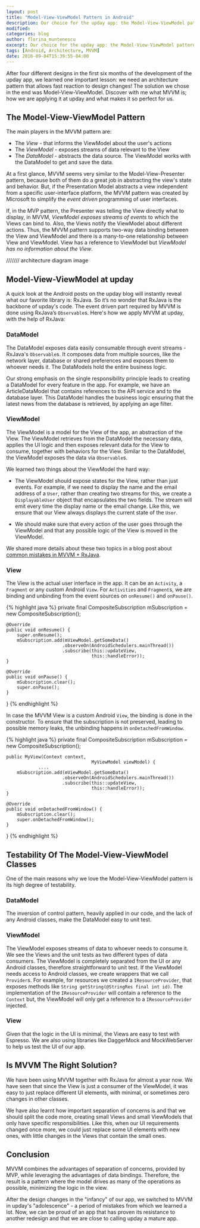 ```yaml
---
layout: post
title: "Model-View-ViewModel Pattern in Android"
description: Our choice for the upday app: the Model-View-ViewModel pattern. Find out what it is, how we applied it in Android and why we consider it perfect for us.
modified:
categories: blog
author: florina_muntenescu
excerpt: Our choice for the upday app: the Model-View-ViewModel pattern. Find out what it is, how we applied it in Android and why we consider it perfect for us.
tags: [Android, Architecture, MVVM]
date: 2016-09-04T15:39:55-04:00
---
```

After four different designs in the first six months of the development of the upday app, we learned one important lesson: we need an architecture pattern that allows fast reaction to design changes! The solution we chose in the end was Model-View-ViewModel. Discover with me what MVVM is; how we are applying it at upday and what makes it so perfect for us.

## The Model-View-ViewModel Pattern

The main players in the MVVM pattern are:

* The *View* - that informs the ViewModel about the user's actions
* The *ViewModel* - exposes streams of data relevant to the View
* The *DataModel* - abstracts the data source. The ViewModel works with the DataModel to get and save the data.  

At a first glance, MVVM seems very similar to the Model-View-Presenter pattern, because both of them do a great job in abstracting the view's state and behavior. But, if the Presentation Model abstracts a view independent from a specific user-interface platform, the MVVM pattern was created by Microsoft to simplify the *event driven* programming of user interfaces.

If, in the MVP pattern, the Presenter was telling the View directly what to display, in MVVM, *ViewModel exposes streams of events* to which the Views can bind to. Also, the Views notify the ViewModel about different actions. Thus, the MVVM pattern supports two-way data binding between the View and ViewModel and there is a many-to-one relationship between View and ViewModel. View has a reference to ViewModel but *ViewModel has no information about the View*.


/////// architecture diagram image

## Model-View-ViewModel at upday

A quick look at the Android posts on the upday blog will instantly reveal what our favorite library is: RxJava. So it’s no wonder that RxJava is the backbone of upday's code. The event driven part required by MVVM is done using RxJava’s `Observable`s. Here's how we apply MVVM at upday, with the help of RxJava:

### DataModel

The DataModel exposes data easily consumable through event streams - RxJava's `Observable`s. It composes data from multiple sources, like the network layer, database or shared preferences and exposes them to whoever needs it. The DataModels hold the entire business logic.

Our strong emphasis on the single responsibility principle leads to creating a DataModel for every feature in the app. For example, we have an ArticleDataModel that contains references to the API service and to the database layer. This DataModel handles the business logic ensuring that the latest news from the database is retrieved, by applying an age filter.

### ViewModel

The ViewModel is a model for the View of the app, an abstraction of the View. The ViewModel retrieves from the DataModel the necessary data, applies the UI logic and then exposes relevant data for the View to consume, together with behaviors for the View. Similar to the DataModel, the ViewModel exposes the data via `Observable`s.

We learned two things about the ViewModel the hard way:

* The ViewModel should expose states for the View, rather than just events. For example, if we need to display the name and the email address of a `User`, rather than creating two streams for this, we create a `DisplayableUser` object that encapsulates the two fields. The stream will emit every time the display name or the email change. Like this, we ensure that our View always displays the current state of the `User`.

* We should make sure that every action of the user goes through the ViewModel and that any possible logic of the View is moved in the ViewModel.

We shared more details about these two topics in a blog post about <a href="https://upday.github.io/mvvm_rx_common_mistakes">common mistakes in MVVM + RxJava</a>.  

### View

The View is the actual user interface in the app. It can be an `Activity`, a `Fragment` or any custom Android `View`. For `Activities` and `Fragment`s, we are binding and unbinding from the event sources on `onResume()` and `onPause()`.

{% highlight java %}
    private final CompositeSubscription mSubscription = new CompositeSubscription();

    @Override
    public void onResume() {
        super.onResume();
        mSubscription.add(mViewModel.getSomeData()
                         .observeOn(AndroidSchedulers.mainThread())
                         .subscribe(this::updateView,
                                    this::handleError));
    }

    @Override
    public void onPause() {
        mSubscription.clear();
        super.onPause();
    }
}
{% endhighlight %}

In case the MVVM View is a custom Android `View`, the binding is done in the constructor. To ensure that the subscription is not preserved, leading to possible memory leaks, the unbinding happens in `onDetachedFromWindow`.

{% highlight java %}
    private final CompositeSubscription mSubscription = new CompositeSubscription();

    public MyView(Context context,
									MyViewModel viewModel) {
				....
        mSubscription.add(mViewModel.getSomeData()
                         .observeOn(AndroidSchedulers.mainThread())
                         .subscribe(this::updateView,
                                    this::handleError));
    }

    @Override
    public void onDetachedFromWindow() {
        mSubscription.clear();
        super.onDetachedFromWindow();
    }
}
{% endhighlight %}

## Testability Of The Model-View-ViewModel Classes

One of the main reasons why we love the Model-View-ViewModel pattern is its high degree of testability.

### DataModel

The inversion of control pattern, heavily applied in our code, and the lack of any Android classes, make the DataModel easy to unit test.

### ViewModel

The ViewModel exposes streams of data to whoever needs to consume it. We see the Views and the unit tests as two different types of data consumers.
The ViewModel is completely separated from the UI or any Android classes, therefore straightforward to unit test.
If the ViewModel needs access to Android classes, we create wrappers that we call `Provider`s. For example, for resources we created a `IResourceProvider`, that exposes methods like `String getString(@StringRes final int id)`. The implementation of the `IResourceProvider` will contain a reference to the `Context` but, the ViewModel will only get a reference to a `IResourceProvider` injected.

### View

Given that the logic in the UI is minimal, the Views are easy to test with Espresso. We are also using libraries like DaggerMock and MockWebServer to help us test the UI of our app.

## Is MVVM The Right Solution?  

We have been using MVVM together with RxJava for almost a year now. We have seen that since the View is just a consumer of the ViewModel, it was easy to just replace different UI elements, with minimal, or sometimes zero changes in other classes.

We have also learnt how important separation of concerns is and that we should split the code more, creating small Views and small ViewModels that only have specific responsibilities. Like this, when our UI requirements changed once more, we could just replace some UI elements with new ones, with little changes in the Views that contain the small ones.  

## Conclusion

MVVM combines the advantages of separation of concerns, provided by MVP, while leveraging the advantages of data bindings. Therefore, the result is a pattern where the model drives as many of the operations as possible, minimizing the logic in the view.

After the design changes in the "infancy" of our app, we switched to MVVM in upday's "adolescence" - a period of mistakes from which we learned a lot. Now, we can be proud of an app that has proven its resistance to another redesign and that we are close to calling upday a mature app.
